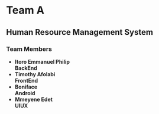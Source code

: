 <h1>Team A</h1>
<h2>Human Resource Management System</h2>

<h3>Team Members</h3>
<ul>
  <li><b>Itoro Emmanuel Philip<b/><br>BackEnd</li>
    <li><b>Timothy Afolabi<b/><br>FrontEnd</li>
    <li><b>Boniface<b/><br>Android</li>
    <li><b>Mmeyene Edet<b/><br>UIUX</li> 
 </ul>
